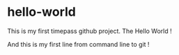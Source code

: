 # hello-world



This is my first timepass github project. The Hello World !

And this is my first line from command line to git !
